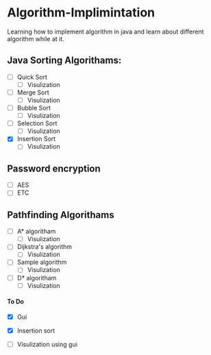 # Algorithm-Implimintation
Learning how to implement algorithm in java and learn about different algorithm while at it.
## Java Sorting Algorithams:
- [ ] Quick Sort  
  - [ ] Visulization
- [ ] Merge Sort  
  - [ ] Visulization
- [ ] Bubble Sort
  - [ ] Visulization  
- [ ] Selection Sort  
  - [ ] Visulization
- [X] Insertion Sort  
  - [ ] Visulization

## Password encryption
- [ ] AES  
- [ ] ETC  

## Pathfinding Algorithams

- [ ] A* algoritham  
  - [ ] Visulization
- [ ] Dijkstra's algorithm  
  - [ ] Visulization
- [ ] Sample algorithm  
  - [ ] Visulization
- [ ] D* algoritham  
  - [ ] Visulization
#### To Do 
  - [x] Gui
  - [x] Insertion sort
  - [ ] Visulization using gui 
    